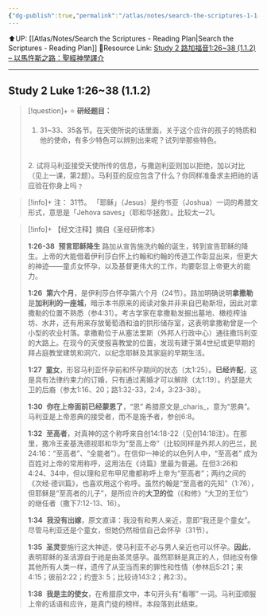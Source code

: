 ```yaml
---
{"dg-publish":true,"permalink":"/atlas/notes/search-the-scriptures-1-1-2-luke-1-26-38/"}
---
```


⬆️UP: [[Atlas/Notes/Search the Scriptures - Reading Plan\|Search the Scriptures - Reading Plan]]
🔗Resource Link: [Study 2 路加福音1:26\~38 (1.1.2) – 以馬忤斯之路：聖經神學譯介](https://yimawusi.net/2021/12/01/study-2-luke-1_26_38/)

---

## **Study 2 Luke 1:26~38** (1.1.2)

> [!question]+ ⭐ **研经题目：**
> 
> 1. 31~33、35各节。在天使所说的话里面，关于这个应许的孩子的特质和他的使命，有多少特色可以辨别出来呢？试列举那些特色。
> <br>
> 2. 试将马利亚接受天使所传的信息，与撒迦利亚则加以拒绝，加以对比（见上一课，第2题）。马利亚的反应包含了什么？你同样准备求主把祂的话应验在你身上吗﹖

> [!info]+ 注：
> 31节。 「耶稣」（Jesus）是约书亚（Joshua）一词的希腊文形式，意思是「Jehova saves」（耶和华拯救）。比较太一21。

> [!info]+ 【经文注释】摘自《圣经研修本》
> 
> **1:26-38**   **预言耶稣降生**
> 路加从宣告施洗约翰的诞生，转到宣告耶稣的降生。上帝的大能借着伊利莎白怀上约翰和约翰的传道工作彰显出来，但更大的神迹——童贞女怀孕，以及基督更伟大的工作，均要彰显上帝更大的能力。
> 
> **1:26** 
> **第六个月**，是伊利莎白怀孕第六个月（24节）。路加明确说明**拿撒勒**是**加利利的一座城**，暗示本书原来的阅读对象并非来自巴勒斯坦，因此对拿撒勒的位置不熟悉（参4:31）。考古学家在拿撒勒发掘出墓地、橄榄榨油坊、水井，还有用来存放葡萄酒和油的拱形储存室，这表明拿撒勒曾是一个小型的农业村落。拿撒勒位于从塞法里斯（外邦人行政中心）通往撒玛利亚的大路上。在现今的天使报喜教堂的位置，发现有建于第4世纪或更早期的拜占庭教堂建筑和洞穴，以纪念耶稣及其家庭的早期生活。
> 
> **1:27** 
> **童女**，形容马利亚怀孕前和怀孕期间的状态（太1:25）。**已经许配**，这是具有法律约束力的订婚，只有通过离婚才可以解除（太1:19）。约瑟是大卫的后裔（参太1:16、20；路1:32-33，2:4，3:23-38）。
> 
> **1:30** 
> **你在上帝面前已经蒙恩了**，“恩” 希腊原文是_charis_，意为“恩典”。马利亚是上帝恩典的接受者，而不是施予者，参创6:8。
> 
> **1:32** 
> **至高者**，对真神的这个称呼来自创14:18-22（见创14:18注）。在那里，撒冷王麦基洗德视耶和华为“至高上帝”（比较同样是外邦人的巴兰，民24:16：“至高者”、“全能者”）。在信仰一神论的以色列人中，“至高者” 成为百姓对上帝的常用称呼，这用法在《诗篇》里最为普遍。在但3:26和4:24、34中，但以理和尼布甲尼撒都称呼上帝为“至高者”；两约之间的《次经·德训篇》，也喜欢用这个称呼。虽然约翰是“至高者的先知”（1:76），但耶稣是“至高者的儿子”，是所应许的**大卫的位**（《和修》“大卫的王位”）的继任者（撒下7:12-13、16）。
> 
> **1:34** 
> **我没有出嫁**，原文直译：我没有和男人亲近，意即“我还是个童女”。尽管马利亚还是个童女，但她仍然相信自己会怀孕（31节）。
> 
> **1:35** 
> **圣灵**要施行这大神迹，使马利亚不必与男人亲近也可以怀孕。**因此**，表明耶稣的圣洁源自于祂是由圣灵感孕。虽然耶稣是真正的人，但祂没有像其他所有人类一样，遗传了从亚当而来的罪性和性情（参林后5:21；来4:15；彼前2:22；约壹3: 5；比较诗143:2；弗2:3）。
> 
> **1:38** 
> **我是主的使女**，在希腊原文中，本句开头有“看哪” 一词。马利亚顺服上帝的话语和应许，是真门徒的榜样。本段落到此结束。